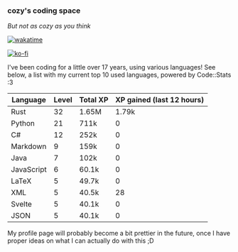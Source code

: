 ### cozy's coding space
*But not as cozy as you think*

[![wakatime](https://wakatime.com/badge/user/c0ba07bb-3421-41be-bd1a-d611e670f250.svg)](https://wakatime.com/@c0ba07bb-3421-41be-bd1a-d611e670f250)

[![ko-fi](https://ko-fi.com/img/githubbutton_sm.svg)](https://ko-fi.com/J3J75ITL4)

I've been coding for a little over 17 years, using various languages! See below, a list with my current top 10 used languages, powered by Code::Stats :3
    
| Language | Level | Total XP | XP gained (last 12 hours) |
| --- | --- | --- | --- |
| Rust | 32 | 1.65M | 1.79k |
| Python | 21 | 711k | 0 |
| C# | 12 | 252k | 0 |
| Markdown | 9 | 159k | 0 |
| Java | 7 | 102k | 0 |
| JavaScript | 6 | 60.1k | 0 |
| LaTeX | 5 | 49.7k | 0 |
| XML | 5 | 40.5k | 28 |
| Svelte | 5 | 40.1k | 0 |
| JSON | 5 | 40.1k | 0 |
    
My profile page will probably become a bit prettier in the future, once I have proper ideas on what I can actually do with this ;D
